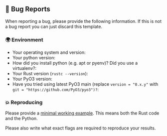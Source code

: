 ## 🐛 Bug Reports

When reporting a bug, please provide the following information. If this is not a bug report you can just discard this template.

### 🌍 Environment

 - Your operating system and version:
 - Your python version:
 - How did you install python (e.g. apt or pyenv)? Did you use a virtualenv?:
 - Your Rust version (`rustc --version`):
 - Your PyO3 version:
 - Have you tried using latest PyO3 main (replace `version = "0.x.y"` with `git = "https://github.com/PyO3/pyo3")?`:

### 💥 Reproducing

Please provide a [minimal working example](https://stackoverflow.com/help/mcve). This means both the Rust code and the Python.

Please also write what exact flags are required to reproduce your results.
